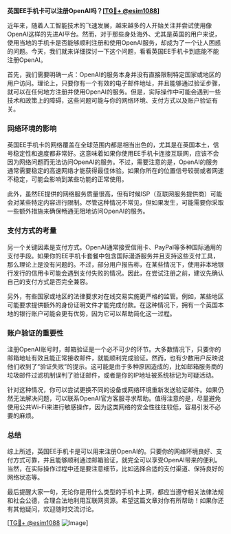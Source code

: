 **英国EE手机卡可以注册OpenAI吗？[[TG💪+ @esim1088](https://t.me/s/esim1088)]**

近年来，随着人工智能技术的飞速发展，越来越多的人开始关注并尝试使用像OpenAI这样的先进AI平台。然而，对于那些身处海外、尤其是英国的用户来说，使用当地的手机卡是否能够顺利注册和使用OpenAI服务，却成为了一个让人困惑的问题。今天，我们就来详细探讨一下这个问题，看看英国EE手机卡到底能不能注册OpenAI。

首先，我们需要明确一点：OpenAI的服务本身并没有直接限制特定国家或地区的用户访问。理论上，只要你有一个有效的电子邮件地址，并且能够通过验证步骤，就可以在任何地方注册并使用OpenAI的服务。但是，实际操作中可能会遇到一些技术和政策上的障碍，这些问题可能与你的网络环境、支付方式以及账户验证有关。

### 网络环境的影响

英国EE手机卡的网络覆盖在全球范围内都是相当出色的，尤其是在英国本土，信号稳定性和速度都非常好。这意味着如果你使用EE手机卡连接互联网，应该不会因为网络问题而无法访问OpenAI的服务。不过，需要注意的是，OpenAI的服务通常需要稳定的高速网络才能获得最佳体验。如果你所在的位置信号较弱或者网速不稳定，可能会影响到某些功能的正常使用。

此外，虽然EE提供的网络服务质量很高，但有时候ISP（互联网服务提供商）可能会对某些特定内容进行限制。尽管这种情况不常见，但如果发生，可能需要你采取一些额外措施来确保畅通无阻地访问OpenAI的服务。

### 支付方式的考量

另一个关键因素是支付方式。OpenAI通常接受信用卡、PayPal等多种国际通用的支付手段。如果你的EE手机卡套餐中包含国际漫游服务并且支持这些支付工具，那么理论上是没有问题的。不过，部分用户报告称，在某些情况下，使用非本地银行发行的信用卡可能会遇到支付失败的情况。因此，在尝试注册之前，建议先确认自己的支付方式是否完全兼容。

另外，有些国家或地区的法律要求对在线交易实施更严格的监管。例如，某些地区可能要求提供额外的身份证明文件才能完成付款。在这种情况下，拥有一个英国本地的银行账户可能会更有优势，因为它可以帮助简化这一过程。

### 账户验证的重要性

注册OpenAI账号时，邮箱验证是一个必不可少的环节。大多数情况下，只要你的邮箱地址有效且能正常接收邮件，就能顺利完成验证。然而，也有少数用户反映说他们收到了“验证失败”的提示。这可能是由于多种原因造成的，比如邮箱服务商的垃圾邮件过滤机制误判了验证邮件，或者是你的IP地址被系统标记为可疑活动。

针对这种情况，你可以尝试更换不同的设备或网络环境重新发送验证邮件。如果仍然无法解决问题，可以联系OpenAI官方客服寻求帮助。值得注意的是，尽量避免使用公共Wi-Fi来进行敏感操作，因为这类网络的安全性往往较低，容易引发不必要的麻烦。

### 总结

综上所述，英国EE手机卡是可以用来注册OpenAI的。只要你的网络环境良好、支付方式可靠，并且能够顺利通过邮箱验证，就完全可以享受OpenAI带来的便利。当然，在实际操作过程中还是要注意细节，比如选择合适的支付渠道、保持良好的网络状态等。

最后提醒大家一句，无论你是用什么类型的手机卡上网，都应当遵守相关法律法规和社会公德，合理合法地利用互联网资源。希望这篇文章对你有所帮助！如果你还有其他疑问，欢迎随时交流讨论。

[[TG💪+ @esim1088](https://t.me/s/esim1088) ![Image](https://i.postimg.cc/4NQfJmqS/Snipaste-2025-05-13-00-14-12.png)]